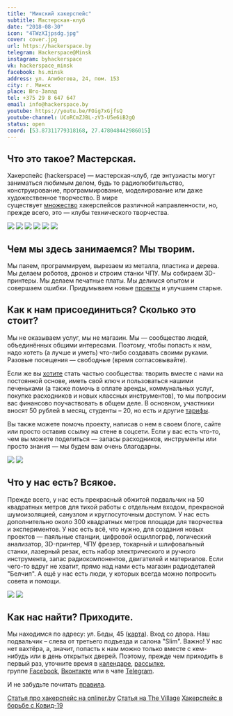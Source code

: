 ```yaml
---
title: "Минский хакерспейс"
subtitle: Мастерская-клуб
date: "2018-08-30"
icon: "4TWzXIjpsdg.jpg"
cover: cover.jpg
url: https://hackerspace.by
telegram: Hackerspace@Minsk
instagram: byhackerspace
vk: hackerspace_minsk
facebook: hs.minsk
address: ул. Алибегова, 24, пом. 153
city: г. Минск
place: Юго-Запад
tel: +375 29 8 647 647
email: info@hackerspace.by
youtube: https://youtu.be/FOig7xGjfsQ
youtube-channel: UCoRCmZJBL-zV3-U5e6iB2gQ
status: open
coord: [53.87311779318168, 27.478048442986015]
---
```


## Что это такое? Мастерская.

Хакерспейс (hackerspace) — мастерская-клуб, где энтузиасты могут заниматься любимым делом, будь то радиолюбительство, конструирование, программирование, моделирование или даже художественное творчество. В мире существует [множество](https://hackerspaces.org/) хакерспейсов различной направленности, но, прежде всего, это — клубы технического творчества.

![](./images/19367730_126796654572748_6357688621952139264_n.jpg)
![](./images/22858127_141287923267269_2460889069446496256_n.jpg)
![](./images/26157281_139000163437001_7283924544404848640_n.jpg)
![](./images/18121107_802382353254131_1686034606898319436_o-small.jpg)
![](./images/tele-robot.jpeg)
![](./images/tolik_mask.jpg)

## Чем мы здесь занимаемся? Мы творим.

Мы паяем, программируем, вырезаем из металла, пластика и дерева. Мы делаем роботов, дронов и строим станки ЧПУ. Мы собираем 3D-принтеры. Мы делаем печатные платы. Мы делимся опытом и совершаем ошибки. Придумываем новые [проекты](https://hackerspace.by/projects) и улучшаем старые.

## Как к нам присоединиться? Сколько это стоит?

Мы не оказываем услуг, мы не магазин. Мы — сообщество людей, объединённых общими интересами. Поэтому, чтобы попасть к нам, надо хотеть (а лучше и уметь) что-либо создавать своими руками. Разовые посещения — свободные (время согласовывайте).

Если же вы [хотите](https://hackerspace.by/procedure) стать частью сообщества: творить вместе с нами на постоянной основе, иметь свой ключ и пользоваться нашими печеньками (а также помочь в оплате аренды, коммунальных услуг, покупке расходников и новых классных инструментов), то мы попросим вас финансово поучаствовать в общем деле. В основном, участники вносят 50 рублей в месяц, студенты – 20, но есть и другие [тарифы](https://hackerspace.by/tariffs).

Вы также можете помочь проекту, написав о нем в своем блоге, сайте или просто оставив ссылку на стене в соцсети. Если у вас есть что-то, чем вы можете поделиться — запасы расходников, инструменты или просто знания — мы будем вам очень благодарны.

![](./images/AInoZPuO0I0.jpg)
![](./images/BQBweH-nbU4.jpg)

## Что у нас есть? Всякое.

Прежде всего, у нас есть прекрасный обжитой подвальчик на 50 квадратных метров для тихой работы с отдельным входом, прекрасной шумоизоляцией, санузлом и круглосуточным доступом. У нас есть дополнительно около 300 квадратных метров площади для творчества и экспериментов. У нас есть всё, что нужно, для создания новых проектов — паяльные станции, цифровой осциллограф, логический анализатор, 3D-принтер, ЧПУ фрезер, токарный и шлифовальный станки, лазерный резак, есть набор электрического и ручного инструмента, запас радиокомпонентов, двигателей и материалов. Если чего-то вдруг не хватит, прямо над нами есть магазин радиодеталей "Белчип". А ещё у нас есть люди, у которых всегда можно попросить совета и помощи.

![](./images/654766200e41ad7d6ef2405830c6596c.jpeg)
![](./images/6004076c432487838ed8a191f69ceff0.jpeg)

## Как нас найти? Приходите.

Мы находимся по адресу: ул. Беды, 45 ([карта](https://www.mapillary.com/map/im/98iGzWktd9tuLs-agQWy2w/photo)). Вход со двора. Наш подвальчик – слева от третьего подъезда и салона "Slim". Важно! У нас нет вахтёра, а, значит, попасть к нам можно только вместе с кем-нибудь или в день открытых дверей. Поэтому, прежде чем приходить в первый раз, уточните время в [календаре](https://hackerspace.by/calendar), [рассылке](https://groups.google.com/d/forum/hackerspace-minsk), группе [Facebook](https://www.facebook.com/hs.minsk), [Вконтакте](https://vk.com/hackerspace_minsk) или в чате [Telegram](https://telegram.me/joinchat/Bxa3CT7ai59igvC1dP95Aw).

И не забудьте почитать [правила](/theory/research/minsk-rules/).

[Статья про хакерспейс на onliner.by](https://tech.onliner.by/2018/11/19/hackerspace)
[Статья на The Village](https://www.the-village.me/village/city/mechanism/262585-we-are-not-hackers)
[Хакерспейс в борьбе с Ковид-19](https://devby.io/news/hackerspace-stop)
